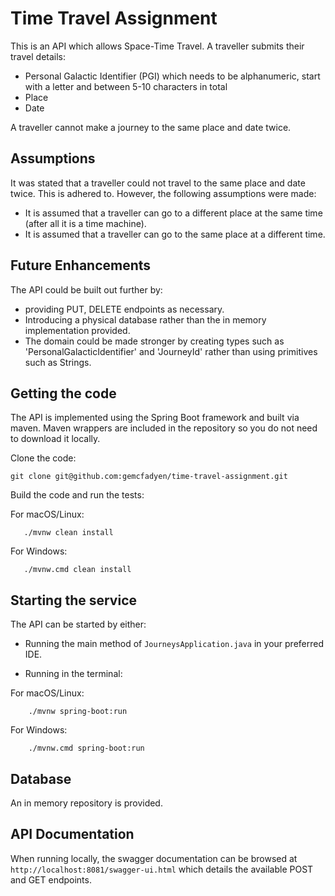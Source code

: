 # Time Travel Assignment 

This is an API which allows Space-Time Travel. A traveller submits their travel details:
- Personal Galactic Identifier (PGI) which needs to be alphanumeric, start with a letter and between 5-10 characters in total
- Place
- Date

A traveller cannot make a journey to the same place and date twice.

## Assumptions
It was stated that a traveller could not travel to the same place and date twice. This is adhered to. However, the following assumptions were made:
- It is assumed that a traveller can go to a different place at the same time (after all it is a time machine).
- It is assumed that a traveller can go to the same place at a different time.

## Future Enhancements 

The API could be built out further by:
- providing PUT, DELETE endpoints as necessary.
- Introducing a physical database rather than the in memory implementation provided.
- The domain could be made stronger by creating types such as 'PersonalGalacticIdentifier' and 'JourneyId' rather than using primitives such as Strings.

## Getting the code

The API is implemented using the Spring Boot framework and built via maven.
Maven wrappers are included in the repository so you do not need to download it locally.

Clone the code: 
```
git clone git@github.com:gemcfadyen/time-travel-assignment.git
```

Build the code and run the tests:

For macOS/Linux:
```
   ./mvnw clean install 
```

For Windows:
```
   ./mvnw.cmd clean install
```

## Starting the service

The API can be started by either:

- Running the main method of `JourneysApplication.java` in your preferred IDE. 

- Running in the terminal:

For macOS/Linux:
```
    ./mvnw spring-boot:run
```

For Windows:
```
    ./mvnw.cmd spring-boot:run
```

## Database 

An in memory repository is provided. 

## API Documentation

When running locally, the swagger documentation can be browsed at `http://localhost:8081/swagger-ui.html` which details the available POST and GET endpoints.
